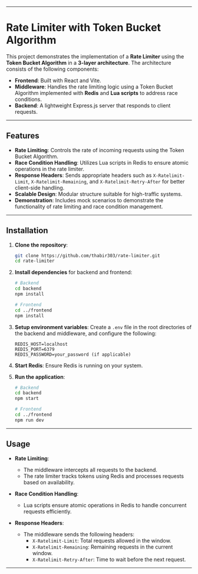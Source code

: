 
---

# Rate Limiter with Token Bucket Algorithm

This project demonstrates the implementation of a **Rate Limiter** using the **Token Bucket Algorithm** in a **3-layer architecture**. The architecture consists of the following components:

- **Frontend**: Built with React and Vite.
- **Middleware**: Handles the rate limiting logic using a Token Bucket Algorithm implemented with **Redis** and **Lua scripts** to address race conditions.
- **Backend**: A lightweight Express.js server that responds to client requests.

---

## Features

- **Rate Limiting**: Controls the rate of incoming requests using the Token Bucket Algorithm.
- **Race Condition Handling**: Utilizes Lua scripts in Redis to ensure atomic operations in the rate limiter.
- **Response Headers**: Sends appropriate headers such as `X-Ratelimit-Limit`, `X-Ratelimit-Remaining`, and `X-Ratelimit-Retry-After` for better client-side handling.
- **Scalable Design**: Modular structure suitable for high-traffic systems.
- **Demonstration**: Includes mock scenarios to demonstrate the functionality of rate limiting and race condition management.

---



## Installation

1. **Clone the repository**:

   ```bash
   git clone https://github.com/thabir303/rate-limiter.git
   cd rate-limiter
   ```

2. **Install dependencies** for backend and frontend:

   ```bash
   # Backend
   cd backend
   npm install

   # Frontend
   cd ../frontend
   npm install
   ```

3. **Setup environment variables**:
   Create a `.env` file in the root directories of the backend and middleware, and configure the following:

   ```env
   REDIS_HOST=localhost
   REDIS_PORT=6379
   REDIS_PASSWORD=your_password (if applicable)
   ```

4. **Start Redis**:
   Ensure Redis is running on your system.

5. **Run the application**:

   ```bash
   # Backend
   cd backend
   npm start

   # Frontend
   cd ../frontend
   npm run dev
   ```

---

## Usage

- **Rate Limiting**:
  - The middleware intercepts all requests to the backend.
  - The rate limiter tracks tokens using Redis and processes requests based on availability.

- **Race Condition Handling**:
  - Lua scripts ensure atomic operations in Redis to handle concurrent requests efficiently.

- **Response Headers**:
  - The middleware sends the following headers:
    - `X-Ratelimit-Limit`: Total requests allowed in the window.
    - `X-Ratelimit-Remaining`: Remaining requests in the current window.
    - `X-Ratelimit-Retry-After`: Time to wait before the next request.

---

